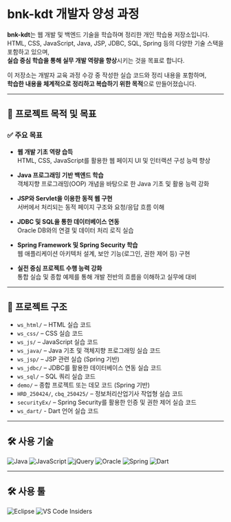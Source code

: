 # bnk-kdt 개발자 양성 과정

**bnk-kdt**는 웹 개발 및 백엔드 기술을 학습하며 정리한 개인 학습용 저장소입니다.  
HTML, CSS, JavaScript, Java, JSP, JDBC, SQL, Spring 등의 다양한 기술 스택을 포함하고 있으며,  
**실습 중심 학습을 통해 실무 개발 역량을 향상**시키는 것을 목표로 합니다.

이 저장소는 개발자 교육 과정 수강 중 작성한 실습 코드와 정리 내용을 포함하며,  
**학습한 내용을 체계적으로 정리하고 복습하기 위한 목적**으로 만들어졌습니다.  

---

## 🎯 프로젝트 목적 및 목표

### ✅ 주요 목표

- **웹 개발 기초 역량 습득**  
  HTML, CSS, JavaScript를 활용한 웹 페이지 UI 및 인터랙션 구성 능력 향상

- **Java 프로그래밍 기반 백엔드 학습**  
  객체지향 프로그래밍(OOP) 개념을 바탕으로 한 Java 기초 및 활용 능력 강화

- **JSP와 Servlet을 이용한 동적 웹 구현**  
  서버에서 처리되는 동적 페이지 구조와 요청/응답 흐름 이해

- **JDBC 및 SQL을 통한 데이터베이스 연동**  
  Oracle DB와의 연결 및 데이터 처리 로직 실습

- **Spring Framework 및 Spring Security 학습**  
  웹 애플리케이션 아키텍처 설계, 보안 기능(로그인, 권한 제어 등) 구현

- **실전 중심 프로젝트 수행 능력 강화**  
  통합 실습 및 종합 예제를 통해 개발 전반의 흐름을 이해하고 실무에 대비

---

## 📁 프로젝트 구조

- `ws_html/` – HTML 실습 코드  
- `ws_css/` – CSS 실습 코드  
- `ws_js/` – JavaScript 실습 코드  
- `ws_java/` – Java 기초 및 객체지향 프로그래밍 실습 코드
- `ws_jsp/` – JSP 관련 실습 (Spring 기반)  
- `ws_jdbc/` – JDBC를 활용한 데이터베이스 연동 실습 코드
- `ws_sql/` – SQL 쿼리 실습 코드
- `demo/` – 종합 프로젝트 또는 데모 코드 (Spring 기반)  
- `HRD_250424/`, `cbq_250425/` – 정보처리산업기사 작업형 실습 코드  
- `securityEx/` – Spring Security를 활용한 인증 및 권한 제어 실습 코드
- `ws_dart/` - Dart 언어 실습 코드

---

## 🛠 사용 기술

![Java](https://img.shields.io/badge/java-%23ED8B00.svg?style=for-the-badge&logo=openjdk&logoColor=white)
![JavaScript](https://img.shields.io/badge/javascript-%23323330.svg?style=for-the-badge&logo=javascript&logoColor=%23F7DF1E)
![jQuery](https://img.shields.io/badge/jquery-%230769AD.svg?style=for-the-badge&logo=jquery&logoColor=white)
![Oracle](https://img.shields.io/badge/Oracle-F80000?style=for-the-badge&logo=oracle&logoColor=white)
![Spring](https://img.shields.io/badge/spring-%236DB33F.svg?style=for-the-badge&logo=spring&logoColor=white)
![Dart](https://img.shields.io/badge/dart-%230175C2.svg?style=for-the-badge&logo=dart&logoColor=white)

---

## 🛠 사용 툴

![Eclipse](https://img.shields.io/badge/Eclipse-FE7A16.svg?style=for-the-badge&logo=Eclipse&logoColor=white)
![VS Code Insiders](https://img.shields.io/badge/VS%20Code%20Insiders-35b393.svg?style=for-the-badge&logo=visual-studio-code&logoColor=white)
